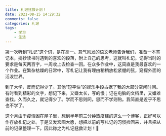 ```yaml
---
title: 札记拯救计划！
date: 2021-08-15 14:29:32
comments: false
categories: 札记
tags: 
    - 学习
    - 生活
---
```


第一次听到“札记”这个词，是在高一。意气风发的语文老师告诉我们，准备一本笔记本，摘抄读书时遇到的喜欢的段落，附上自己的思考，这就叫札记。记得当时的要求是每天两百字，一周收上去检查一回。在众多作业中，这简直是我最喜欢的一个作业。在繁杂枯燥的日常中，写札记让我有理由稍稍放松紧绷的弦，窥探外面的活泼世界。

到了大学，反而记得少了。其他“短平快”的娱乐手段占据了我的大部分空闲时间。有时看到精彩的文字，想记下来，又嫌太长，写的慢；记在电脑的文档里，又嫌难查找。久而久之，就记得少了。学而不思则罔，思而不学则殆。我简直是近乎不思也不学了。

这个月由于疫情困在屋子里，想到半年前三分钟热度建的这么一个博客，正好可以作存放札记之处。于是又发宏图大愿，想把以前的写札记的习惯捡回来，并且把从前的记录整理一下。因此称之为札记拯救计划！💪